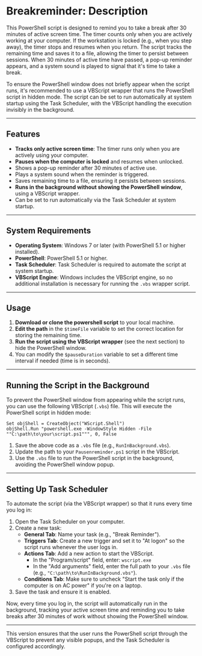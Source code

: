 # Breakreminder: Description

This PowerShell script is designed to remind you to take a break after 30 minutes of active screen time. The timer counts only when you are actively working at your computer. If the workstation is locked (e.g., when you step away), the timer stops and resumes when you return. The script tracks the remaining time and saves it to a file, allowing the timer to persist between sessions. When 30 minutes of active time have passed, a pop-up reminder appears, and a system sound is played to signal that it's time to take a break.

To ensure the PowerShell window does not briefly appear when the script runs, it's recommended to use a VBScript wrapper that runs the PowerShell script in hidden mode. The script can be set to run automatically at system startup using the Task Scheduler, with the VBScript handling the execution invisibly in the background.

---

## Features

- **Tracks only active screen time**: The timer runs only when you are actively using your computer.
- **Pauses when the computer is locked** and resumes when unlocked.
- Shows a pop-up reminder after 30 minutes of active use.
- Plays a system sound when the reminder is triggered.
- Saves remaining time to a file, ensuring it persists between sessions.
- **Runs in the background without showing the PowerShell window**, using a VBScript wrapper.
- Can be set to run automatically via the Task Scheduler at system startup.

---

## System Requirements

- **Operating System**: Windows 7 or later (with PowerShell 5.1 or higher installed).
- **PowerShell**: PowerShell 5.1 or higher.
- **Task Scheduler**: Task Scheduler is required to automate the script at system startup.
- **VBScript Engine**: Windows includes the VBScript engine, so no additional installation is necessary for running the `.vbs` wrapper script.

---

## Usage

1. **Download or clone the powershell script** to your local machine.
2. **Edit the path** in the `$timeFile` variable to set the correct location for storing the remaining time.
3. **Run the script using the VBScript wrapper** (see the next section) to hide the PowerShell window.
4. You can modify the `$pauseDuration` variable to set a different time interval if needed (time is in seconds).

---

## Running the Script in the Background

To prevent the PowerShell window from appearing while the script runs, you can use the following VBScript (`.vbs`) file. This will execute the PowerShell script in hidden mode:

```vbscript
Set objShell = CreateObject("WScript.Shell")
objShell.Run "powershell.exe -WindowStyle Hidden -File ""C:\path\to\your\script.ps1""", 0, False
```

1. Save the above code as a `.vbs` file (e.g., `RunInBackground.vbs`).
2. Update the path to your `Pausenreminder.ps1` script in the VBScript.
3. Use the `.vbs` file to run the PowerShell script in the background, avoiding the PowerShell window popup.

---

## Setting Up Task Scheduler

To automate the script (via the VBScript wrapper) so that it runs every time you log in:

1. Open the Task Scheduler on your computer.
2. Create a new task:
   - **General Tab**: Name your task (e.g., "Break Reminder").
   - **Triggers Tab**: Create a new trigger and set it to "At logon" so the script runs whenever the user logs in.
   - **Actions Tab**: Add a new action to start the VBScript.
     - In the "Program/script" field, enter: `wscript.exe`
     - In the "Add arguments" field, enter the full path to your `.vbs` file (e.g., `"C:\path\to\RunInBackground.vbs"`).
   - **Conditions Tab**: Make sure to uncheck "Start the task only if the computer is on AC power" if you're on a laptop.
3. Save the task and ensure it is enabled.

Now, every time you log in, the script will automatically run in the background, tracking your active screen time and reminding you to take breaks after 30 minutes of work without showing the PowerShell window.

---

This version ensures that the user runs the PowerShell script through the VBScript to prevent any visible popups, and the Task Scheduler is configured accordingly.
